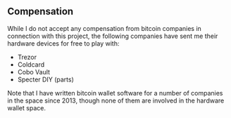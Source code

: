 ## Compensation

While I do not accept any compensation from bitcoin companies in connection with this project, the following companies have sent me their hardware devices for free to play with:

* Trezor
* Coldcard
* Cobo Vault
* Specter DIY (parts)

Note that I have written bitcoin wallet software for a number of companies in the space since 2013, though none of them are involved in the hardware wallet space.

